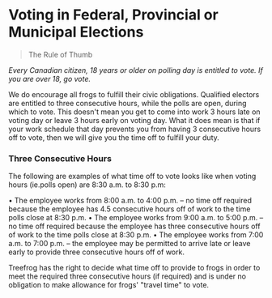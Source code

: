 # Voting in Federal, Provincial or Municipal Elections

> The Rule of Thumb

*Every Canadian citizen, 18 years or older on polling day is entitled to vote. If you are over 18, go vote.*

We do encourage all frogs to fulfill their civic obligations. Qualified electors are entitled to three consecutive hours, while the polls are open, during which to vote. This doesn't mean you get to come into work 3 hours late on voting day or leave 3 hours early on voting day. What it does mean is that if your work schedule that day prevents you from having 3 consecutive hours off to vote, then we will give you the time off to fulfill your duty.

### Three Consecutive Hours
The following are examples of what time off to vote looks like when voting hours (ie.polls open) are 8:30 a.m. to 8:30 p.m:

•	The employee works from 8:00 a.m. to 4:00 p.m. – no time off required because the employee has 4.5 consecutive hours off of work to the time polls close at 8:30 p.m.
•	The employee works from 9:00 a.m. to 5:00 p.m. – no time off required because the employee has three consecutive hours off of work to the time polls close at 8:30 p.m.
•	The employee works from 7:00 a.m. to 7:00 p.m. – the employee may be permitted to arrive late or leave early to provide three consecutive hours off of work.

Treefrog has the right to decide what time off to provide to frogs in order to meet the required three consecutive hours (if required) and is under no obligation to make allowance for frogs' "travel time" to vote.

